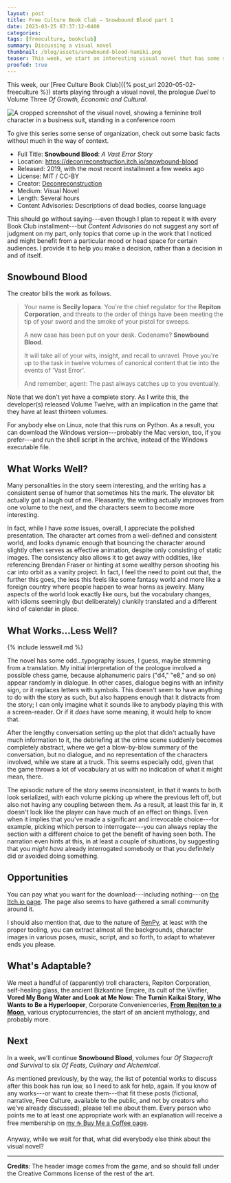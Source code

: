```yaml
---
layout: post
title: Free Culture Book Club — Snowbound Blood part 1
date: 2023-03-25 07:37:12-0400
categories:
tags: [freeculture, bookclub]
summary: Discussing a visual novel
thumbnail: /blog/assets/snowbound-blood-hamiki.png
teaser: This week, we start an interesting visual novel that has some structural issues, but also interesting characters in a solid presentation.
proofed: true
---
```


This week, our [Free Culture Book Club]({% post_url 2020-05-02-freeculture %}) starts playing through a visual novel, the prologue *Duel* to Volume Three *Of Growth, Economic and Cultural*.

![A cropped screenshot of the visual novel, showing a feminine troll character in a business suit, standing in a conference room](/blog/assets/snowbound-blood-hamiki.png "I've had secret meetings in dark conference rooms that felt FAR more awkward than this one did...")

To give this series some sense of organization, check out some basic facts without much in the way of context.

 * Full Title:  **Snowbound Blood**:  *A Vast Error Story*
 * Location:  <https://deconreconstruction.itch.io/snowbound-blood>
 * Released:  2019, with the most recent installment a few weeks ago
 * License:  MIT / CC-BY
 * Creator:  [Deconreconstruction](https://deconreconstruction.itch.io/)
 * Medium:  Visual Novel
 * Length:  Several hours
 * Content Advisories:  Descriptions of dead bodies, coarse language

This should go without saying---even though I plan to repeat it with every Book Club installment---but *Content Advisories* do not suggest any sort of judgment on my part, only topics that come up in the work that I noticed and might benefit from a particular mood or head space for certain audiences.  I provide it to help you make a decision, rather than a decision in and of itself.

## Snowbound Blood

The creator bills the work as follows.

 > Your name is **Secily Iopara**. You're the chief regulator for the **Repiton Corporation**, and threats to the order of things have been meeting the tip of your sword and the smoke of your pistol for sweeps. 
 >
 > A new case has been put on your desk. Codename? **Snowbound Blood**. 
 >
 > It will take all of your wits, insight, and recall to unravel. Prove you're up to the task in twelve volumes of canonical content that tie into the events of 'Vast Error'.
 >
 > And remember, agent: The past always catches up to you eventually.

Note that we don't yet have a complete story.  As I write this, the developer(s) released Volume Twelve, with an implication in the game that they have at least thirteen volumes.

For anybody else on Linux, note that this runs on Python.  As a result, you can download the Windows version---probably the Mac version, too, if you prefer---and run the shell script in the archive, instead of the Windows executable file.

## What Works Well?

Many personalities in the story seem interesting, and the writing has a consistent sense of humor that sometimes hits the mark.  The elevator bit actually got a laugh out of me.  Pleasantly, the writing actually improves from one volume to the next, and the characters seem to become more interesting.

In fact, while I have *some* issues, overall, I appreciate the polished presentation.  The character art comes from a well-defined and consistent world, and looks dynamic enough that bouncing the character around slightly often serves as effective animation, despite only consisting of static images.  The consistency also allows it to get away with oddities, like referencing Brendan Fraser or hinting at some wealthy person shooting his car into orbit as a vanity project.  In fact, I feel the need to point out that, the further this goes, the less this feels like some fantasy world and more like a foreign country where people happen to wear horns as jewelry.  Many aspects of the world look exactly like ours, but the vocabulary changes, with idioms seemingly (but deliberately) clunkily translated and a different kind of calendar in place.

## What Works...Less Well?

{% include lesswell.md %}

The novel has some odd...typography issues, I guess, maybe stemming from a translation.  My initial interpretation of the prologue involved a possible chess game, because alphanumeric pairs ("d4," "e8," and so on) appear randomly in dialogue.  In other cases, dialogue begins with an infinity sign, or it replaces letters with symbols.  This doesn't seem to have anything to do with the story as such, but also happens enough that it distracts from the story; I can only imagine what it sounds like to anybody playing this with a screen-reader.  Or if it *does* have some meaning, it would help to know that.

After the lengthy conversation setting up the plot that didn't actually have much information to it, the debriefing at the crime scene suddenly becomes completely abstract, where we get a blow-by-blow summary of the conversation, but no dialogue, and no representation of the characters involved, while we stare at a truck.  This seems especially odd, given that the game throws a lot of vocabulary at us with no indication of what it might mean, there.

The episodic nature of the story seems inconsistent, in that it wants to both look serialized, with each volume picking up where the previous left off, but also not having any coupling between them.  As a result, at least this far in, it doesn't look like the player can have much of an effect on things.  Even when it implies that you've made a significant and irrevocable choice---for example, picking which person to interrogate---you can always replay the section with a different choice to get the benefit of having seen both.  The narration even hints at this, in at least a couple of situations, by suggesting that you *might have* already interrogated somebody or that you definitely did or avoided doing something.

## Opportunities

You can pay what you want for the download---including nothing---on [the <i class="fab fa-itch-io"></i> Itch.io page](https://deconreconstruction.itch.io/snowbound-blood).  The page also seems to have gathered a small community around it.

I should also mention that, due to the nature of [RenPy](https://www.renpy.org/), at least with the proper tooling, you can extract almost all the backgrounds, character images in various poses, music, script, and so forth, to adapt to whatever ends you please.

## What's Adaptable?

We meet a handful of (apparently) troll characters, Repiton Corporation, self-healing glass, the ancient Bizkantine Empire, its cult of the Vivifier, **Vored My Bong Water and Look at Me Now:  The Turnin Kaikai Story**, **Who Wants to Be a Hyperlooper**, Corporate Convenienceries, [**From Repiton to a Moon**](https://en.wikipedia.org/wiki/From_the_Earth_to_the_Moon), various cryptocurrencies, the start of an ancient mythology, and probably more.

## Next

In a week, we'll continue **Snowbound Blood**, volumes four *Of Stagecraft and Survival* to six *Of Feats, Culinary and Alchemical*.

As mentioned previously, by the way, the list of potential works to discuss after this book has run low, so I need to ask for help, again.  If you know of any works---or want to create them---that fit these posts (fictional, narrative, Free Culture, available to the public, and not by creators who we've already discussed), please tell me about them.  Every person who points me to at least one appropriate work with an explanation will receive a free membership on [my ☕ Buy Me a Coffee page](https://buymeacoffee.com/jcolag).

Anyway, while we wait for that, what did everybody else think about the visual novel?

* * *

**Credits**:  The header image comes from the game, and so should fall under the Creative Commons license of the rest of the art.
